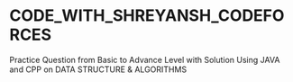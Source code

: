 # CODE_WITH_SHREYANSH_CODEFORCES
Practice Question from Basic to Advance Level with Solution Using JAVA and CPP on DATA STRUCTURE &amp; ALGORITHMS 
